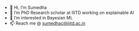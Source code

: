- 👋 Hi, I’m Sumedha 
- 👀 I’m PhD Research scholar at IIITD working on explainable AI
- 🌱 I’m interested in Bayesian ML
- 📫 Reach me @ sumedhac@iiitd.ac.in
